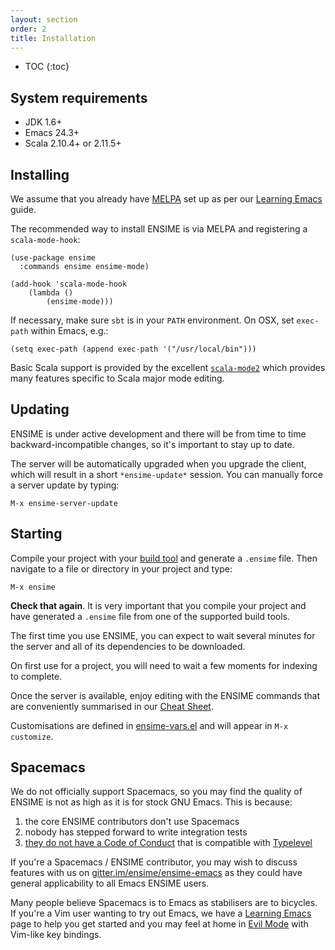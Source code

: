 ```yaml
---
layout: section
order: 2
title: Installation
---
```


- TOC
{:toc}


## System requirements

- JDK 1.6+
- Emacs 24.3+
- Scala 2.10.4+ or 2.11.5+


## Installing

We assume that you already have [MELPA](http://melpa.org) set up as per our [Learning Emacs](/editors/emacs/learning) guide.

The recommended way to install ENSIME is via MELPA and registering a `scala-mode-hook`:

```elisp
(use-package ensime
  :commands ensime ensime-mode)

(add-hook 'scala-mode-hook
    (lambda ()
        (ensime-mode)))
```

If necessary, make sure `sbt` is in your `PATH` environment. On OSX, set `exec-path` within Emacs, e.g.:

```elisp
(setq exec-path (append exec-path '("/usr/local/bin")))
```

Basic Scala support is provided by the excellent [`scala-mode2`](/editors/emacs/scala-mode) which provides many features specific to Scala major mode editing.


## Updating

ENSIME is under active development and there will be from time to time backward-incompatible changes, so it's important to stay up to date.

The server will be automatically upgraded when you upgrade the client, which will result in a short `*ensime-update*` session. You can manually force a server update by typing:

```
M-x ensime-server-update
```


## Starting

Compile your project with your [build tool](/build_tools) and generate a `.ensime` file. Then navigate to a file or directory in your project and type:

```
M-x ensime
```

**Check that again**. It is very important that you compile your project and have generated a `.ensime` file from one of the supported build tools.

The first time you use ENSIME, you can expect to wait several minutes for the server and all of its dependencies to be downloaded.

On first use for a project, you will need to wait a few moments for indexing to complete.

Once the server is available, enjoy editing with the ENSIME commands that are conveniently summarised in our [Cheat Sheet](/editors/emacs/cheat_sheet).

Customisations are defined in [ensime-vars.el](http://github.com/ensime/ensime-emacs/blob/master/ensime-vars.el) and will appear in `M-x customize`.


## Spacemacs

We do not officially support Spacemacs, so you may find the quality of ENSIME is not as high as it is for stock GNU Emacs. This is because:

1. the core ENSIME contributors don't use Spacemacs
2. nobody has stepped forward to write integration tests
3. [they do not have a Code of Conduct](https://github.com/syl20bnr/spacemacs/pull/3484) that is compatible with [Typelevel](http://typelevel.org/conduct.html)

If you're a Spacemacs / ENSIME contributor, you may wish to discuss features with us on [gitter.im/ensime/ensime-emacs](http://gitter.im/ensime/ensime-emacs) as they could have general applicability to all Emacs ENSIME users.

Many people believe Spacemacs is to Emacs as stabilisers are to bicycles. If you're a Vim user wanting to try out Emacs, we have a [Learning Emacs](/editors/emacs/learning) page to help you get started and you may feel at home in [Evil Mode](https://bitbucket.org/lyro/evil/wiki/Home) with Vim-like key bindings.

